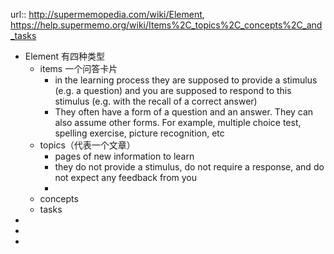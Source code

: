 url:: http://supermemopedia.com/wiki/Element, https://help.supermemo.org/wiki/Items%2C_topics%2C_concepts%2C_and_tasks

- Element 有四种类型
	- items 一个问答卡片
		- in the learning process they are supposed to provide a stimulus (e.g. a question) and you are supposed to respond to this stimulus (e.g. with the recall of a correct answer)
		- They often have a form of a question and an answer. They can also assume other forms. For example, multiple choice test, spelling exercise, picture recognition, etc
	- topics（代表一个文章）
		- pages of new information to learn
		- they do not provide a stimulus, do not require a response, and do not expect any feedback from you
		-
	- concepts
	- tasks
-
-
-